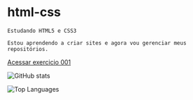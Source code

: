 # html-css
    Estudando HTML5 e CSS3

    Estou aprendendo a criar sites e agora vou gerenciar meus repositórios.

<a href="https://lucasncosta.github.io/html-css/exercicios/ex001/index.html">Acessar exercicio 001</a>

![GitHub stats](https://github-readme-stats.vercel.app/api?username=lucasncosta&show_icons=true&theme=cobalt)

![Top Languages](https://github-readme-stats.vercel.app/api/top-langs/?username=lucasncosta&layout=compact&langs_count=16&theme=radical)
